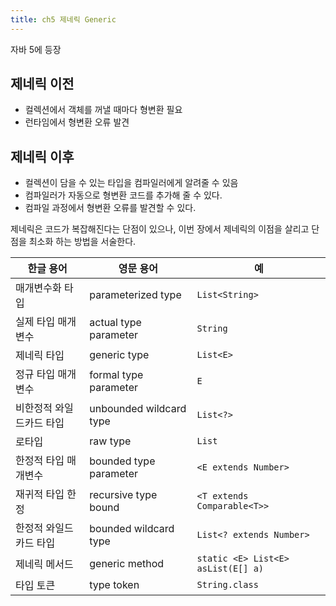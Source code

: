 ```yaml
---
title: ch5 제네릭 Generic
---
```

자바 5에 등장

## 제네릭 이전
- 컬렉션에서 객체를 꺼낼 때마다 형변환 필요
- 런타임에서 형변환 오류 발견

## 제네릭 이후
- 컬렉션이 담을 수 있는 타입을 컴파일러에게 알려줄 수 있음
- 컴파일러가 자동으로 형변환 코드를 추가해 줄 수 있다.
- 컴파일 과정에서 형변환 오류를 발견할 수 있다.

제네릭은 코드가 복잡해진다는 단점이 있으나, 이번 장에서 제네릭의 이점을 살리고 단점을 최소화 하는 방법을 서술한다.


| 한글 용어 | 영문 용어 | 예 | 
|---|---|---|
|매개변수화 타입 | parameterized type | `List<String>` |
|실제 타입 매개변수 | actual type parameter | `String` |
|제네릭 타입 | generic type | `List<E>` |
|정규 타입 매개변수 | formal type parameter | `E` |
|비한정적 와일드카드 타입 | unbounded wildcard type | `List<?>` |
|로타입 | raw type | `List` |
|한정적 타입 매개변수 | bounded type parameter | `<E extends Number>` |
|재귀적 타입 한정 | recursive type bound | `<T extends Comparable<T>>` |
|한정적 와일드 카드 타입 | bounded wildcard type | `List<? extends Number>` |
|제네릭 메서드 | generic method | `static <E> List<E> asList(E[] a)` |
|타입 토큰 | type token | `String.class` |
